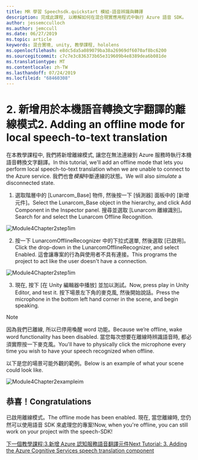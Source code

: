 ```yaml
---
title: MR 學習 Speechsdk.quickstart 模組-語音辨識與轉譯
description: 完成此課程, 以瞭解如何在混合現實應用程式中執行 Azure 語音 SDK。
author: jessemcculloch
ms.author: jemccull
ms.date: 06/27/2019
ms.topic: article
keywords: 混合實境, unity, 教學課程, hololens
ms.openlocfilehash: e8dc5da5a089079ba38a26969df6070af8bc6200
ms.sourcegitcommit: c7c7e3c836373b65e319609b4e8389dea6b081de
ms.translationtype: MT
ms.contentlocale: zh-TW
ms.lasthandoff: 07/24/2019
ms.locfileid: "68460308"
---
```

# <a name="2----adding-an-offline-mode-for-local-speech-to-text-translation"></a><span data-ttu-id="d676b-104">2.  新增用於本機語音轉換文字翻譯的離線模式</span><span class="sxs-lookup"><span data-stu-id="d676b-104">2.    Adding an offline mode for local speech-to-text translation</span></span>

<span data-ttu-id="d676b-105">在本教學課程中, 我們將新增離線模式, 讓您在無法連線到 Azure 服務時執行本機語音轉換文字翻譯。</span><span class="sxs-lookup"><span data-stu-id="d676b-105">In this tutorial, we'll add an offline mode that lets you perform local speech-to-text translation when we are unable to connect to the Azure service.</span></span> <span data-ttu-id="d676b-106">我們也會*模擬*中斷連線的狀態。</span><span class="sxs-lookup"><span data-stu-id="d676b-106">We will also *simulate* a disconnected state.</span></span>

1. <span data-ttu-id="d676b-107">選取階層中的 [Lunarcom_Base] 物件, 然後按一下 [偵測器] 面板中的 [新增元件]。</span><span class="sxs-lookup"><span data-stu-id="d676b-107">Select the Lunarcom_Base object in the hierarchy, and click Add Component in the Inspector panel.</span></span> <span data-ttu-id="d676b-108">搜尋並選取 [Lunarcom 離線識別]。</span><span class="sxs-lookup"><span data-stu-id="d676b-108">Search for and select the Lunarcom Offline Recognition.</span></span>

![Module4Chapter2step1im](images/module4chapter2step1im.PNG)

2. <span data-ttu-id="d676b-110">按一下 LunarcomOfflineRecognizer 中的下拉式選單, 然後選取 [已啟用]。</span><span class="sxs-lookup"><span data-stu-id="d676b-110">Click the drop-down in the LunarcomOfflineRecognizer, and select Enabled.</span></span> <span data-ttu-id="d676b-111">這會讓專案的行為與使用者不具有連接。</span><span class="sxs-lookup"><span data-stu-id="d676b-111">This programs the project to act like the user doesn't have a connection.</span></span> 

![Module4Chapter2step1im](images/module4chapter2step2im.PNG)

3. <span data-ttu-id="d676b-113">現在, 按下 [在 Unity 編輯器中播放] 並加以測試。</span><span class="sxs-lookup"><span data-stu-id="d676b-113">Now, press play in Unity Editor, and test it.</span></span> <span data-ttu-id="d676b-114">按下場景左下角的麥克風, 然後開始說話。</span><span class="sxs-lookup"><span data-stu-id="d676b-114">Press the microphone in the bottom left hand corner in the scene, and begin speaking.</span></span> 

> [!NOTE]
> <span data-ttu-id="d676b-115">因為我們已離線, 所以已停用喚醒 word 功能。</span><span class="sxs-lookup"><span data-stu-id="d676b-115">Because we’re offline, wake word functionality has been disabled.</span></span> <span data-ttu-id="d676b-116">當您每次想要在離線時辨識語音時, 都必須實際按一下麥克風。</span><span class="sxs-lookup"><span data-stu-id="d676b-116">You'll have to physically click the microphone every time you wish to have your speech recognized when offline.</span></span> 

<span data-ttu-id="d676b-117">以下是您的場景可能外觀的範例。</span><span class="sxs-lookup"><span data-stu-id="d676b-117">Below is an example of what your scene could look like.</span></span>

![Module4Chapter2exampleim](images/module4chapter2exampleim.PNG)

## <a name="congratulations"></a><span data-ttu-id="d676b-119">恭喜！</span><span class="sxs-lookup"><span data-stu-id="d676b-119">Congratulations</span></span>

<span data-ttu-id="d676b-120">已啟用離線模式。</span><span class="sxs-lookup"><span data-stu-id="d676b-120">The offline mode has been enabled.</span></span> <span data-ttu-id="d676b-121">現在, 當您離線時, 您仍然可以使用語音 SDK 來處理您的專案!</span><span class="sxs-lookup"><span data-stu-id="d676b-121">Now, when you're offline, you can still work on your project with the speech-SDK!</span></span> 


[<span data-ttu-id="d676b-122">下一個教學課程:3.新增 Azure 認知服務語音翻譯元件</span><span class="sxs-lookup"><span data-stu-id="d676b-122">Next Tutorial: 3.  Adding the Azure Cognitive Services speech translation component</span></span>](mrlearning-speechSDK-ch3.md)

